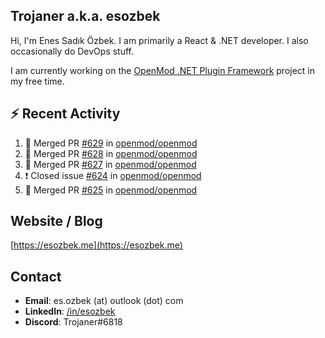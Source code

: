 ##  Trojaner a.k.a. esozbek
Hi, I'm Enes Sadık Özbek. I am primarily a React & .NET developer. I also occasionally do DevOps stuff.

I am currently working on the [OpenMod .NET Plugin Framework](https://github.com/openmod/openmod) project in my free time. 

## :zap: Recent Activity

<!--START_SECTION:activity-->
1. 🎉 Merged PR [#629](https://github.com/openmod/openmod/pull/629) in [openmod/openmod](https://github.com/openmod/openmod)
2. 🎉 Merged PR [#628](https://github.com/openmod/openmod/pull/628) in [openmod/openmod](https://github.com/openmod/openmod)
3. 🎉 Merged PR [#627](https://github.com/openmod/openmod/pull/627) in [openmod/openmod](https://github.com/openmod/openmod)
4. ❗️ Closed issue [#624](https://github.com/openmod/openmod/issues/624) in [openmod/openmod](https://github.com/openmod/openmod)
5. 🎉 Merged PR [#625](https://github.com/openmod/openmod/pull/625) in [openmod/openmod](https://github.com/openmod/openmod)
<!--END_SECTION:activity-->

## Website / Blog
[https://esozbek.me](https://esozbek.me)

## Contact
- **Email**: es.ozbek (at) outlook (dot) com
- **LinkedIn**: [/in/esozbek](https://linkedin.com/in/esozbek)
- **Discord**: Trojaner#6818
